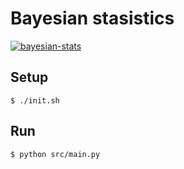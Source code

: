 # Bayesian stasistics

[![bayesian-stats](https://github.com/pieteradejong/bayesian-stats/actions/workflows/ci.yml/badge.svg?branch=main)](https://github.com/pieteradejong/bayesian-stats/actions/workflows/ci.yml)

## Setup
`$ ./init.sh`

## Run
`$ python src/main.py`
